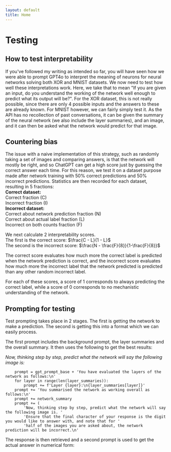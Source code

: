 ```yaml
---
layout: default
title: Home
---
```


# Testing
## How to test interpretability
If you've followed my writing as intended so far, you will have seen how we were able to prompt GPT4o to interpret the meaning of neurons for neural networks solving both XOR and MNIST datasets. We now need to test how well these interpretations work. Here, we take that to mean "If you are given an input, do you understand the working of the network well enough to predict what its output will be?". For the XOR dataset, this is not really possible, since there are only 4 possible inputs and the answers to these are already known. For MNIST however, we can fairly simply test it. As the API has no recollection of past conversations, it can be given the summary of the neural network (we also include the layer summaries), and an image, and it can then be asked what the network would predict for that image.

## Countering bias
The issue with a naive implementation of this strategy, such as randomly taking a set of images and comparing answers, is that the network will mostly be right, and so ChatGPT can get a high score just by guessing the correct answer each time. For this reason, we test it on a dataset purpose made after network training with 50% correct predictions and 50% incorrect predictions. Statistics are then recorded for each dataset, resulting in 5 fractions:  
**Correct dataset:**  
Correct fraction (C)   
Incorrect fraction (I)  
**Incorrect dataset:**  
Correct about network prediction fraction (N)  
Correct about actual label fraction (L)  
Incorrect on both counts fraction (F)  

We next calculate 2 interpretability scores.  
The first is the correct score: $\frac{C - L}{1 - L}$  
The second is the incorrect score: $\frac{N - \frac{F}{8}}{1-\frac{F}{8}}$  

The correct score evaluates how much more the correct label is predicted when the network prediction is correct, and the incorrect score evaluates how much more the incorrect label that the network predicted is predicted than any other random incorrect label.

For each of these scores, a score of 1 corresponds to always predicting the correct label, while a score of 0 corresponds to no mechanistic understanding of the network.

## Prompting for testing
Test prompting takes place in 2 stages. The first is getting the network to make a prediction. The second is getting this into a format which we can easily process.  

The first prompt includes the background prompt, the layer summaries and the overall summary.
It then uses the following to get the best results:

*Now, thinking step by step, predict what the network will say the following image is:* 

        prompt = gpt_prompt_base + 'You have evaluated the layers of the network as follows:\n'
        for layer in range(len(layer_summaries)):
            prompt += f'Layer {layer}:\n{layer_summaries[layer]}'
        prompt += 'You summarised the network as working overall as follows:\n'
        prompt += network_summary
        prompt += (
            'Now, thinking step by step, predict what the network will say the following image is. '
            'Ensure that the final character of your response is the digit you would like to answer with, and note that for '
            'half of the images you are asked about, the network prediction will be incorrect.\n'

The response is then retrieved and a second prompt is used to get the actual answer in numerical form:
